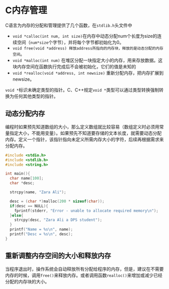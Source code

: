 # C内存管理

C语言为内存的分配和管理提供了几个函数，在`stdlib.h`头文件中

* `void *calloc(int num, int size)`在内存中动态分配num个长度为size的连续空间（`num*size`个字节），并将每个字节都初始化为0。
* `void free(void *address) 释放address所指向的内存块，释放的是动态分配的内存空间`。
* `void *malloc(int num)` 在堆区分配一块指定大小的内存，用来存放数据。这块内存空间在函数执行完成后不会被初始化，它们的值是未知的
* `void *realloc(void *address, int newsize)` 重新分配内存，把内存扩展到newsize。

`void *`标识未确定类型的指针。C、C++规定`void *`类型可以通过类型转换强制转换为任何其他类型的指针。

## 动态分配内存

编程时如果预先知道数组的大小，那么定义数组就比较容易（数组定义时必须用常量指定大小，不能用变量）。如果预先不知道要存储的文本长度，就需要动态分配内存。定义一个指针，该指针指向未定义所需内存大小的字符，后续再根据需求来分配内存。

```C
#include <stdio.h>
#include <stdlib.h>
#include <string.h>

int main(){
  char name[100];
  char *desc;

  strcpy(name, "Zara Ali");

  desc = (char *)malloc(200 * sizeof(char));
  if(desc == NULL){
    fprintf(stderr, "Error - unable to allocate required memory\n");
  }else{
    strcpy(desc, "Zara Ali a DPS student");
  }
  printf("Name = %s\n", name);
  printf("Desc = %s\n", desc);
}
```

## 重新调整内存空间的大小和释放内存

当程序退出时，操作系统会自动释放所有分配给程序的内存，但是，建议在不需要内存的时候，调用`free()`来释放内存。或者调用函数`realloc()`来增加或减少已经分配的内存块的大小。
